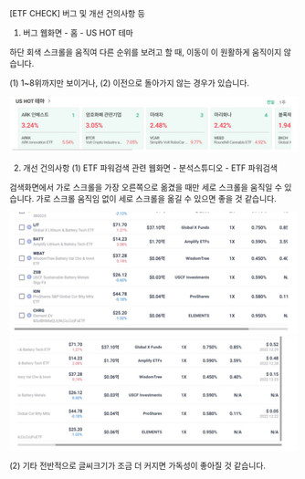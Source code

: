 [ETF CHECK] 버그 및 개선 건의사항 등 <tr>
<tr>
  
1. 버그 <tr>
웹화면 - 홈 - US HOT 테마

하단 회색 스크롤을 움직여 다른 순위를 보려고 할 때,
이동이 이 원활하게 움직이지 않습니다.

(1) 1~8위까지만 보이거나, 
(2) 이전으로 돌아가지 않는 경우가 있습니다.

![이미지](./버그1_채효신.jpg)


2. 개선 건의사항 <tr>
(1) ETF 파워검색 관련
웹화면 - 분석스튜디오 - ETF 파워검색

검색화면에서 가로 스크롤을 가장 오른쪽으로 옮겼을 때만 세로 스크롤을 움직일 수 있습니다.
가로 스크롤 움직임 없이 세로 스크롤을 옮길 수 있으면 좋을 것 같습니다.

![이미지](./건의1_채효신.jpg)
![이미지](./건의2_채효신.jpg) <tr>
<tr>
  
(2) 기타 <tr>
전반적으로 글씨크기가 조금 더 커지면
가독성이 좋아질 것 같습니다. 
